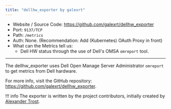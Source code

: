 ```yaml
---
title: "dellhw_exporter by galexrt"
---
```


* Website / Source Code: https://github.com/galexrt/dellhw_exporter
* Port: `9137/TCP`
* Path: `/metrics`
* Auth: None. (Recommendation: Add (Kubernetes) OAuth Proxy in front)
* What can the Metrics tell us:
    * Dell HW status through the use of Dell's OMSA `omreport` tool.

***

The dellhw_exporter uses Dell Open Manage Server Administrator `omreport` to get metrics from Dell hardware.

For more info, visit the GitHub repository: https://github.com/galexrt/dellhw_exporter.

!!! info
    The exporter is written by the project contributors, initially created by [Alexander Trost](https://github.com/galexrt).
